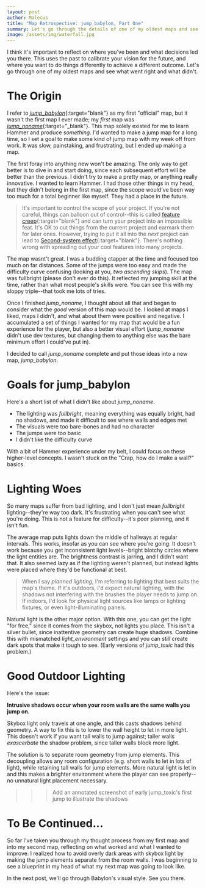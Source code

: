 ```yaml
---
layout: post
author: Malecus
title: "Map Retrospective: jump_babylon, Part One"
summary: Let's go through the details of one of my oldest maps and see what went right and what didn't.
image: /assets/img/waterfall.jpg
---
```


I think it's important to reflect on where you've been and what decisions led you there. This uses the past to calibrate your vision for the future, and where you want to do things differently to achieve a different outcome. Let's go through one of my oldest maps and see what went right and what didn't.

# The Origin

I refer to [_jump_babylon_](https://www.youtube.com/watch?v=ZkpTv9rlIbE){:target="blank"} as my first "official" map, but it wasn't the first map I ever made; my _first_ map was [_jump_noname_](https://www.youtube.com/watch?v=jdKy5mVarj4){:target="_blank"}. This map solely existed for me to learn Hammer and produce _something_. I'd wanted to make a jump map for a long time, so I set a goal to make some kind of jump map with my week off from work. It was slow, painstaking, and frustrating, but I ended up making a map.

The first foray into anything new won't be amazing. The only way to get better is to dive in and start doing, since each subsequent effort will be better than the previous. I didn't try to make a pretty map, or anything really innovative. I wanted to learn Hammer. I had those other things in my head, but they didn't belong in the first map, since the scope would've been way too much for a total beginner like myself. They had a place in the future.

>It's important to control the scope of your project. If you're not careful, things can balloon out of control--this is called [feature creep](https://en.wikipedia.org/wiki/Feature_creep){:target="blank"} and can turn your project into an impossible feat. It's OK to cut things from the current project and earmark them for later ones. However, trying to put it all into the _next_ project can lead to [Second-system effect](https://en.wikipedia.org/wiki/Second-system_effect){:target="blank"}. There's nothing wrong with spreading out your cool features into many projects.

The map wasnt't great. I was a budding ctapper at the time and focused too much on far distances. Some of the jumps were too easy and made the difficulty curve confusing (looking at you, _two ascending skips_). The map was fullbright (please don't ever do this). It reflected my jumping skill at the time, rather than what most people's skills were. You can see this with my sloppy triple--that took me lots of tries.

Once I finished _jump_noname_, I thought about all that and began to consider what the _good_ version of this map would be. I looked at maps I liked, maps I didn't, and what about them were positive and negative. I accumulated a set of things I wanted for my map that would be a fun experience for the player, but also a better visual effort (_jump_noname_ didn't use dev textures, but changing them to anything else was the bare minimum effort I could've put in).

I decided to call _jump_noname_ complete and put those ideas into a new map, _jump_babylon_.

# Goals for jump_babylon

Here's a short list of what I didn't like about _jump_noname_.

* The lighting was _fullbright_, meaning everything was equally bright, had no shadows, and made it difficult to see where walls and edges met
* The visuals were too bare-bones and had no character
* The jumps were too basic
* I didn't like the difficulty curve

With a bit of Hammer experience under my belt, I could focus on these higher-level concepts. I wasn't stuck on the "Crap, how do I make a wall?" basics.

# Lighting Woes

So many maps suffer from bad lighting, and I don't just mean _fullbright_ lighting--they're way too dark. It's frustrating when you can't see what you're doing. This is not a feature for difficulty--it's poor planning, and it isn't fun.

The average map puts lights down the middle of hallways at regular intervals. This works, insofar as you can see where you're going. It doesn't work because you get inconsistent light levels--bright blotchy circles where the light entities are. The brightness contrast is jarring, and I didn't want that. It also seemed lazy as if the lighting weren't planned, but instead lights were placed where they'd be functional at best.

>When I say _planned lighting_, I'm referring to lighting that best suits the map's theme. If it's outdoors, I'd expect natural lighting, with the shadows not interfering with the brushes the player needs to jump on. If indoors, I'd look for physical light sources like lamps or lighting fixtures, or even light-illuminating panels.

Natural light is the other major option. With this one, you can get the light "for free," since it comes from the skybox, not lights you place. This isn't a silver bullet, since inattentive geometry can create huge shadows. Combine this with mismatched _light_environment_ settings and you can still create dark spots that make it tough to see. (Early versions of _jump_toxic_ had this problem.)

# Good Outdoor Lighting

Here's the issue:

**Intrusive shadows occur when your room walls are the same walls you jump on.**

Skybox light only travels at one angle, and this casts shadows behind geometry. A way to fix this is to lower the wall height to let in more light. This doesn't work if you want tall walls to jump against; taller walls _exascerbate_ the shadow problem, since taller walls block more light.

The solution is to separate room geometry from jump elements. This decoupling allows any room configuration (e.g. short walls to let in lots of light), while retaining tall walls for jump elements. More natural light is let in and this makes a brighter environment where the player can see properly--no unnatural light placement necessary.

>>>Add an annotated screenshot of early jump_toxic's first jump to illustrate the shadows

# To Be Continued...

So far I've taken you through my thought process from my first map and into my second map, reflecting on what worked and what I wanted to improve. I realized how to avoid overly dark areas with skybox light by making the jump elements separate from the room walls. I was beginning to see a blueprint in my head of what my next map was going to look like.

In the next post, we'll go through Babylon's visual style. See you there.
